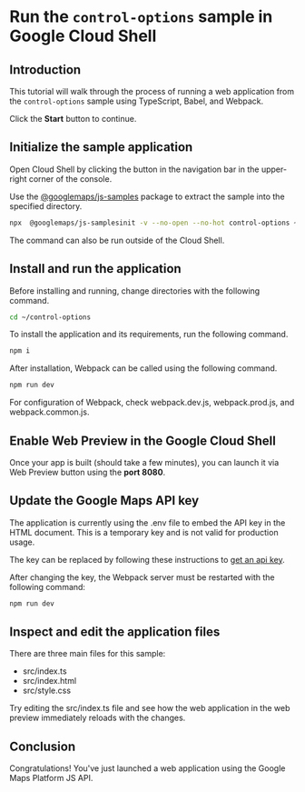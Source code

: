 # Run the `control-options` sample in Google Cloud Shell

<walkthrough-tutorial-duration duration="10"/>

## Introduction

This tutorial will walk through the process of running a web application from
the `control-options` sample using TypeScript, Babel, and Webpack.

Click the **Start** button to continue.

## Initialize the sample application

Open Cloud Shell by clicking the
<walkthrough-cloud-shell-icon></walkthrough-cloud-shell-icon> button in the
navigation bar in the upper-right corner of the console.

Use the [@googlemaps/js-samples](https://www.npmjs.com/package/@googlemaps/js-samples) package to 
extract the sample into the specified directory.

```bash
npx  @googlemaps/js-samplesinit -v --no-open --no-hot control-options ~/control-options
```

The command can also be run outside of the Cloud Shell.

## Install and run the application

Before installing and running, change directories with the following command.

```bash
cd ~/control-options
```

To install the application and its requirements, run the following command.

```bash
npm i
```

After installation, Webpack can be called using the following command.

```bash
npm run dev
```

For configuration of Webpack, check
<walkthrough-editor-open-file filePath="control-options/webpack.dev.js">webpack.dev.js</walkthrough-editor-open-file>,
<walkthrough-editor-open-file filePath="control-options/webpack.prod.js">webpack.prod.js</walkthrough-editor-open-file>,
and
<walkthrough-editor-open-file filePath="control-options/webpack.common.js">webpack.common.js</walkthrough-editor-open-file>.

## Enable Web Preview in the Google Cloud Shell

Once your app is built (should take a few minutes), you can launch it via
<walkthrough-spotlight-pointer target="cloudshell" spotlightId="devshell-web-preview-button">Web
Preview button</walkthrough-spotlight-pointer> using the **port 8080**.

## Update the Google Maps API key

The application is currently using the
<walkthrough-editor-open-file filePath="control-options/.env">.env</walkthrough-editor-open-file>
file to embed the API key in the HTML document. This is a temporary key and is
not valid for production usage.

The key can be replaced by following these instructions to
[get an api key](https://developers.google.com/maps/documentation/javascript/get-api-key).

After changing the key, the Webpack server must be restarted with the following
command:

```bash
npm run dev
```

## Inspect and edit the application files

There are three main files for this sample:

*   <walkthrough-editor-open-file filePath="control-options/src/index.ts">src/index.ts</walkthrough-editor-open-file>
*   <walkthrough-editor-open-file filePath="control-options/src/index.html">src/index.html</walkthrough-editor-open-file>
*   <walkthrough-editor-open-file filePath="control-options/src/style.css">src/style.css</walkthrough-editor-open-file>

Try editing the <walkthrough-editor-open-file filePath="control-options/src/index.ts">src/index.ts</walkthrough-editor-open-file> file and see how the web application in the web preview immediately reloads with the changes.

## Conclusion

<walkthrough-conclusion-trophy></walkthrough-conclusion-trophy>

Congratulations! You've just launched a web application using the Google Maps
Platform JS API.
